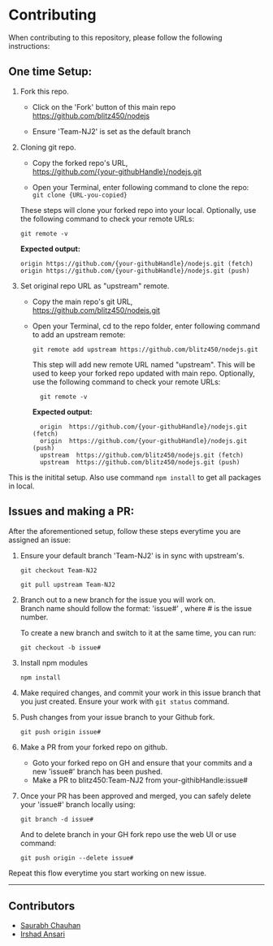 # Contributing

When contributing to this repository, please follow the following instructions:

## One time Setup:

1. Fork this repo.

   - Click on the 'Fork' button of this main repo https://github.com/blitz450/nodejs

   - Ensure 'Team-NJ2' is set as the default branch

2. Cloning git repo.

   - Copy the forked repo's URL,  
     https://github.com/{your-githubHandle}/nodejs.git

   - Open your Terminal, enter following command to clone the repo:  
      `git clone {URL-you-copied}`

   These steps will clone your forked repo into your local. Optionally, use the following command to check your remote URLs:

   ```
   git remote -v
   ```
   
   **Expected output:**

   ```
   origin https://github.com/{your-githubHandle}/nodejs.git (fetch)
   origin https://github.com/{your-githubHandle}/nodejs.git (push)
   ```

3)  Set original repo URL as "upstream" remote.

    - Copy the main repo's git URL,  
      https://github.com/blitz450/nodejs.git
    - Open your Terminal, cd to the repo folder, enter following command to add an upstream remote:

      ```
      git remote add upstream https://github.com/blitz450/nodejs.git
      ```

      This step will add new remote URL named "upstream". This will be used to keep your forked repo updated with main repo. Optionally, use the following command to check your remote URLs:

      ```
    	git remote -v
      ```

    	**Expected output:**
      ```
    	origin  https://github.com/{your-githubHandle}/nodejs.git (fetch)
    	origin  https://github.com/{your-githubHandle}/nodejs.git (push)
    	upstream  https://github.com/blitz450/nodejs.git (fetch)
    	upstream  https://github.com/blitz450/nodejs.git (push)
      ```

This is the initital setup. Also use command `npm install` to get all packages in local.

## Issues and making a PR:

After the aforementioned setup, follow these steps everytime you are assigned an issue:

1.  Ensure your default branch 'Team-NJ2' is in sync with upstream's.

    ```
    git checkout Team-NJ2
    ```

    ```
    git pull upstream Team-NJ2
    ```

2.  Branch out to a new branch for the issue you will work on.  
    Branch name should follow the format: 'issue#' , where # is the issue number.

    To create a new branch and switch to it at the same time, you can run:
    ```
    git checkout -b issue#
    ```

3.  Install npm modules

    ```
    npm install
    ```

4.  Make required changes, and commit your work in this issue branch that you just created. Ensure your work with `git status` command.

5.  Push changes from your issue branch to your Github fork.

    ```
    git push origin issue#
    ```

6.  Make a PR from your forked repo on github.

    - Goto your forked repo on GH and ensure that your commits and a new 'issue#' branch has been pushed.
    - Make a PR to blitz450:Team-NJ2 from your-githibHandle:issue#

7.  Once your PR has been approved and merged, you can safely delete your 'issue#' branch locally using:
    ```
    git branch -d issue#
    ```
    And to delete branch in your GH fork repo use the web UI or use command:
    ```
    git push origin --delete issue#
    ```

Repeat this flow everytime you start working on new issue.

---

## Contributors

- [Saurabh Chauhan](https://github.com/blitz450)
- [Irshad Ansari](https://github.com/irshadjsr21)
